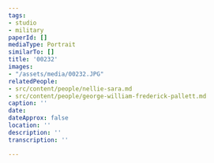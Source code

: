 ```yaml
---
tags:
- studio
- military
paperId: []
mediaType: Portrait
similarTo: []
title: '00232'
images:
- "/assets/media/00232.JPG"
relatedPeople:
- src/content/people/nellie-sara.md
- src/content/people/george-william-frederick-pallett.md
caption: ''
date: 
dateApprox: false
location: ''
description: ''
transcription: ''

---
```

